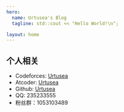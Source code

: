 ```yaml
---
hero:
  name: Urtusea's Blog
  tagline: std::cout << "Hello World!\n";

layout: home
---
```


## 个人相关

- Codeforces: [Urtusea](https://codeforces.com/profile/Urtusea)
- Atcoder: [Urtusea](https://atcoder.jp/users/Urtusea)
- Github: [Urtusea](https://github.com/Urtusea)
- QQ: 235233555
- 粉丝群：1053103489